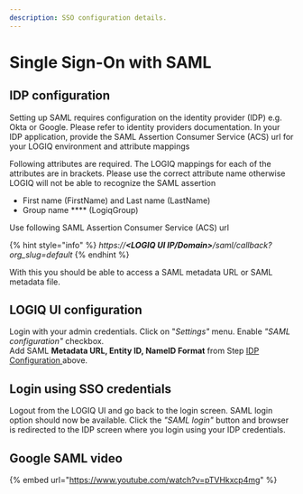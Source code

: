 ```yaml
---
description: SSO configuration details.
---
```


# Single Sign-On with SAML

## IDP configuration

Setting up SAML requires configuration on the identity provider \(IDP\) e.g. Okta or Google. Please refer to identity providers documentation. In your IDP application, provide the SAML Assertion Consumer Service \(ACS\) url for your LOGIQ environment and attribute mappings 

Following attributes are required. The LOGIQ mappings for each of the attributes are in brackets. Please use the correct attribute name otherwise LOGIQ will not be able to recognize the SAML assertion

* First name \(FirstName\) and Last name \(LastName\)
* Group name **** \(LogiqGroup\)

Use following SAML Assertion Consumer Service \(ACS\) url 

{% hint style="info" %}
_https://**&lt;LOGIQ UI IP/Domain&gt;**/saml/callback?org\_slug=default_
{% endhint %}

With this you should be able to access a SAML metadata URL or SAML metadata file.

## LOGIQ UI configuration

Login with your admin credentials. Click on "_Settings"_ menu. Enable _"SAML configuration"_ checkbox.   
Add SAML **Metadata URL, Entity ID, NameID Format** from Step [IDP Configuration ](single-sign-on-configuration.md#idp-configuration)above.

## Login using SSO credentials

Logout from the LOGIQ UI and go back to the login screen. SAML login option should now be available. Click the _"SAML login"_ button and browser is redirected to the IDP screen where you login using your IDP credentials.

## Google SAML video

{% embed url="https://www.youtube.com/watch?v=pTVHkxcp4mg" %}



